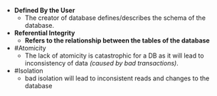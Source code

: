 
- **Defined By the User**
	- The creator of database defines/describes the schema of the database.
- **Referential Integrity**
	- **Refers to the relationship between the tables of the database**
- #Atomicity 
	- The lack of atomicity is catastrophic for a DB as it will lead to inconsistency of data _(caused by bad transactions)_.
- #Isolation
	- bad isolation will lead to inconsistent reads and changes to the database